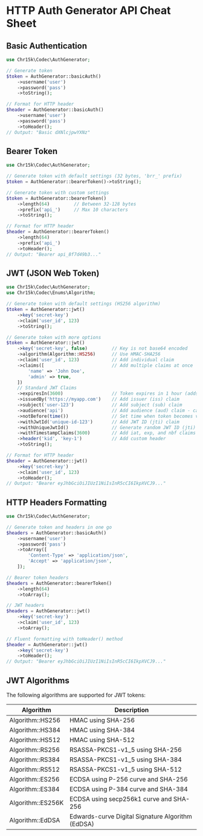 # HTTP Auth Generator API Cheat Sheet

## Basic Authentication

```php
use Chr15k\Codec\AuthGenerator;

// Generate token
$token = AuthGenerator::basicAuth()
    ->username('user')
    ->password('pass')
    ->toString();

// Format for HTTP header
$header = AuthGenerator::basicAuth()
    ->username('user')
    ->password('pass')
    ->toHeader();
// Output: "Basic dXNlcjpwYXNz"
```

## Bearer Token

```php
use Chr15k\Codec\AuthGenerator;

// Generate token with default settings (32 bytes, 'brr_' prefix)
$token = AuthGenerator::bearerToken()->toString();

// Generate token with custom settings
$token = AuthGenerator::bearerToken()
    ->length(64)         // Between 32-128 bytes
    ->prefix('api_')     // Max 10 characters
    ->toString();

// Format for HTTP header
$header = AuthGenerator::bearerToken()
    ->length(64)
    ->prefix('api_')
    ->toHeader();
// Output: "Bearer api_8f7d49b3..."
```

## JWT (JSON Web Token)

```php
use Chr15k\Codec\AuthGenerator;
use Chr15k\Codec\Enums\Algorithm;

// Generate token with default settings (HS256 algorithm)
$token = AuthGenerator::jwt()
    ->key('secret-key')
    ->claim('user_id', 123)
    ->toString();

// Generate token with more options
$token = AuthGenerator::jwt()
    ->key('secret-key', false)         // Key is not base64 encoded
    ->algorithm(Algorithm::HS256)      // Use HMAC-SHA256
    ->claim('user_id', 123)            // Add individual claim
    ->claims([                         // Add multiple claims at once
        'name' => 'John Doe',
        'admin' => true,
    ])
    // Standard JWT Claims
    ->expiresIn(3600)                  // Token expires in 1 hour (adds iat, exp)
    ->issuedBy('https://myapp.com')    // Add issuer (iss) claim
    ->subject('user-123')              // Add subject (sub) claim
    ->audience('api')                  // Add audience (aud) claim - can also pass array
    ->notBefore(time())                // Set time when token becomes valid (nbf)
    ->withJwtId('unique-id-123')       // Add JWT ID (jti) claim
    ->withUniqueJwtId()                // Generate random JWT ID (jti)
    ->withTimestampClaims(3600)        // Add iat, exp, and nbf claims at once
    ->header('kid', 'key-1')           // Add custom header
    ->toString();

// Format for HTTP header
$header = AuthGenerator::jwt()
    ->key('secret-key')
    ->claim('user_id', 123)
    ->toHeader();
// Output: "Bearer eyJhbGciOiJIUzI1NiIsInR5cCI6IkpXVCJ9..."
```

## HTTP Headers Formatting

```php
use Chr15k\Codec\AuthGenerator;

// Generate token and headers in one go
$headers = AuthGenerator::basicAuth()
    ->username('user')
    ->password('pass')
    ->toArray([
        'Content-Type' => 'application/json',
        'Accept' => 'application/json',
    ]);

// Bearer token headers
$headers = AuthGenerator::bearerToken()
    ->length(64)
    ->toArray();

// JWT headers
$headers = AuthGenerator::jwt()
    ->key('secret-key')
    ->claim('user_id', 123)
    ->toArray();

// Fluent formatting with toHeader() method
$header = AuthGenerator::jwt()
    ->key('secret-key')
    ->toHeader();
// Output: "Bearer eyJhbGciOiJIUzI1NiIsInR5cCI6IkpXVCJ9..."
```

## JWT Algorithms

The following algorithms are supported for JWT tokens:

| Algorithm | Description |
|-----------|-------------|
| Algorithm::HS256 | HMAC using SHA-256 |
| Algorithm::HS384 | HMAC using SHA-384 |
| Algorithm::HS512 | HMAC using SHA-512 |
| Algorithm::RS256 | RSASSA-PKCS1-v1_5 using SHA-256 |
| Algorithm::RS384 | RSASSA-PKCS1-v1_5 using SHA-384 |
| Algorithm::RS512 | RSASSA-PKCS1-v1_5 using SHA-512 |
| Algorithm::ES256 | ECDSA using P-256 curve and SHA-256 |
| Algorithm::ES384 | ECDSA using P-384 curve and SHA-384 |
| Algorithm::ES256K | ECDSA using secp256k1 curve and SHA-256 |
| Algorithm::EdDSA | Edwards-curve Digital Signature Algorithm (EdDSA) |
